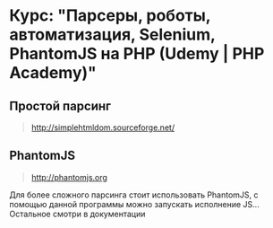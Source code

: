 # Курс: "Парсеры, роботы, автоматизация, Selenium, PhantomJS на PHP (Udemy | PHP Academy)"

## Простой парсинг
> http://simplehtmldom.sourceforge.net/

## PhantomJS
> http://phantomjs.org  

Для более сложного парсинга стоит использовать PhantomJS, с помощью данной программы можно запускать исполнение JS...
Остальное смотри в документации